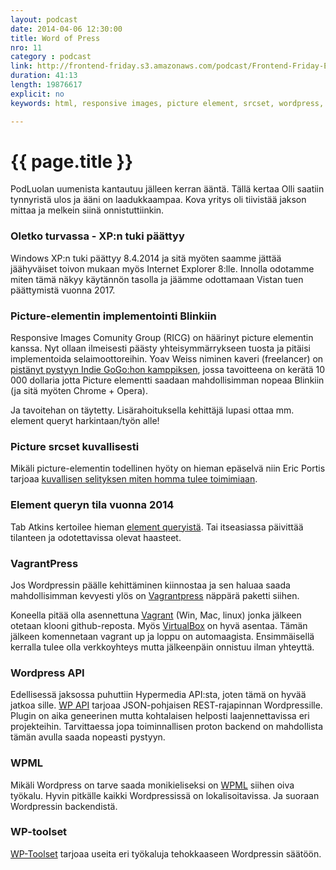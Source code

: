 ```yaml
---
layout: podcast
date: 2014-04-06 12:30:00
title: Word of Press
nro: 11
category : podcast
link: http://frontend-friday.s3.amazonaws.com/podcast/Frontend-Friday-Episode-11-Word-Of-Press.mp3
duration: 41:13
length: 19876617
explicit: no
keywords: html, responsive images, picture element, srcset, wordpress, vagrantpress, vagrant, wp-api

---
```

# {{ page.title }}

PodLuolan uumenista kantautuu jälleen kerran ääntä. Tällä kertaa Olli saatiin tynnyristä ulos ja ääni on laadukkaampaa. Kova yritys oli tiivistää jakson mittaa ja melkein siinä onnistuttiinkin.

### Oletko turvassa - XP:n tuki päättyy

Windows XP:n tuki päättyy 8.4.2014 ja sitä myöten saamme jättää jäähyväiset toivon mukaan myös Internet Explorer 8:lle. Innolla odotamme miten tämä näkyy käytännön tasolla ja jäämme odottamaan Vistan tuen päättymistä vuonna 2017.

### Picture-elementin implementointi Blinkiin

Responsive Images Comunity Group (RICG) on häärinyt picture elementin kanssa. Nyt ollaan ilmeisesti päästy yhteisymmärrykseen tuosta ja pitäisi implementoida selaimoottoreihin. Yoav Weiss niminen kaveri (freelancer) on [pistänyt pystyyn Indie GoGo:hon kamppiksen](http://www.indiegogo.com/projects/picture-element-implementation-in-blink), jossa tavoitteena on kerätä 10 000 dollaria jotta Picture elementti saadaan mahdollisimman nopeaa Blinkiin (ja sitä myöten Chrome + Opera).

Ja tavoitehan on täytetty. Lisärahoituksella kehittäjä lupasi ottaa mm. element queryt harkintaan/työn alle!

### Picture srcset kuvallisesti

Mikäli picture-elementin todellinen hyöty on hieman epäselvä niin Eric Portis tarjoaa [kuvallisen selityksen miten homma tulee toimimiaan](http://ericportis.com/posts/2014/srcset-sizes/).

### Element queryn tila vuonna 2014

Tab Atkins kertoilee hieman [element queryistä](http://www.xanthir.com/b4VG0). Tai itseasiassa päivittää tilanteen ja odotettavissa olevat haasteet.

### VagrantPress

Jos Wordpressin päälle kehittäminen kiinnostaa ja sen haluaa saada mahdollisimman kevyesti ylös on [Vagrantpress](https://github.com/chad-thompson/vagrantpress) näppärä paketti siihen.

Koneella pitää olla asennettuna [Vagrant](http://www.vagrantup.com/) (Win, Mac, linux) jonka jälkeen otetaan klooni github-reposta. Myös [VirtualBox](https://www.virtualbox.org/) on hyvä asentaa. Tämän jälkeen komennetaan vagrant up ja loppu on automaagista. Ensimmäisellä kerralla tulee olla verkkoyhteys mutta jälkeenpäin onnistuu ilman yhteyttä.

### Wordpress API

Edellisessä jaksossa puhuttiin Hypermedia API:sta, joten tämä on hyvää jatkoa sille. [WP API]( https://github.com/WP-API/WP-API) tarjoaa JSON-pohjaisen REST-rajapinnan Wordpressille. Plugin on aika geneerinen mutta kohtalaisen helposti laajennettavissa eri projekteihin. Tarvittaessa jopa toiminnallisen proton backend on mahdollista tämän avulla saada nopeasti pystyyn.

### WPML

Mikäli Wordpress on tarve saada monikieliseksi on [WPML](http://wpml.org/) siihen oiva työkalu. Hyvin pitkälle kaikki Wordpressissä on lokalisoitavissa. Ja suoraan Wordpressin backendistä.

### WP-toolset

[WP-Toolset](http://wp-types.com/) tarjoaa useita eri työkaluja tehokkaaseen Wordpressin säätöön.